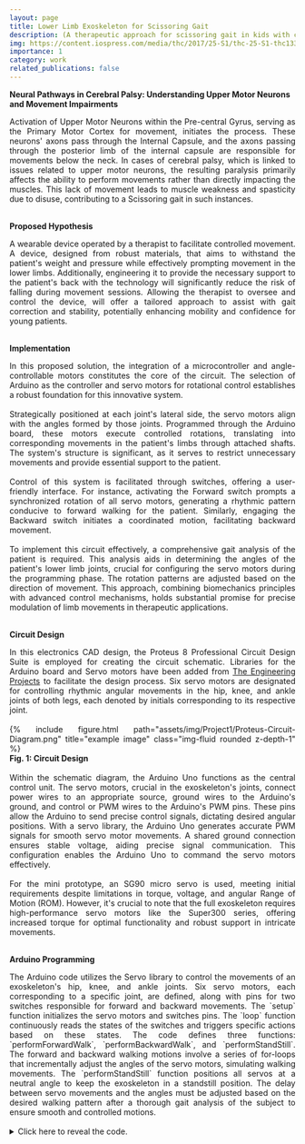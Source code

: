 ```yaml
---
layout: page
title: Lower Limb Exoskeleton for Scissoring Gait
description: (A therapeutic approach for scissoring gait in kids with cerebral palsy.)
img: https://content.iospress.com/media/thc/2017/25-S1/thc-25-S1-thc1330/thc-25-thc1330-g001.jpg
importance: 1
category: work
related_publications: false
---
```




**Neural Pathways in Cerebral Palsy: Understanding Upper Motor Neurons and Movement Impairments** <br>
<div style="text-align: justify">Activation of Upper Motor Neurons within the Pre-central Gyrus, serving as the Primary Motor Cortex for movement, initiates the process. These neurons' axons pass through the Internal Capsule, and the axons passing through the posterior limb of the internal capsule are responsible for movements below the neck. In cases of cerebral palsy, which is linked to issues related to upper motor neurons, the resulting paralysis primarily affects the ability to perform movements rather than directly impacting the muscles. This lack of movement leads to muscle weakness and spasticity due to disuse, contributing to a Scissoring gait in such instances.
</div>
<br>

**Proposed Hypothesis** <br>
<div style="text-align: justify">A wearable device operated by a therapist to facilitate controlled movement. A device, designed from robust materials, that aims to withstand the patient's weight and pressure while effectively prompting movement in the lower limbs. Additionally, engineering it to provide the necessary support to the patient's back with the technology will significantly reduce the risk of falling during movement sessions. Allowing the therapist to oversee and control the device, will offer a tailored approach to assist with gait correction and stability, potentially enhancing mobility and confidence for young patients.
</div>
<br>


**Implementation** <br>
<div style="text-align: justify"> In this proposed solution, the integration of a microcontroller and angle-controllable motors constitutes the core of the circuit. The selection of Arduino as the controller and servo motors for rotational control establishes a robust foundation for this innovative system.
<br>
<br>
Strategically positioned at each joint's lateral side, the servo motors align with the angles formed by those joints. Programmed through the Arduino board, these motors execute controlled rotations, translating into corresponding movements in the patient's limbs through attached shafts. The system's structure is significant, as it serves to restrict unnecessary movements and provide essential support to the patient.
<br>
<br>
Control of this system is facilitated through switches, offering a user-friendly interface. For instance, activating the Forward switch prompts a synchronized rotation of all servo motors, generating a rhythmic pattern conducive to forward walking for the patient. Similarly, engaging the Backward switch initiates a coordinated motion, facilitating backward movement.
<br>
<br>
To implement this circuit effectively, a comprehensive gait analysis of the patient is required. This analysis aids in determining the angles of the patient's lower limb joints, crucial for configuring the servo motors during the programming phase. The rotation patterns are adjusted based on the direction of movement. This approach, combining biomechanics principles with advanced control mechanisms, holds substantial promise for precise modulation of limb movements in therapeutic applications.
</div>
<br>



**Circuit Design** <br>
<div style="text-align: justify">In this electronics CAD design, the Proteus 8 Professional Circuit Design Suite is employed for creating the circuit schematic. Libraries for the Arduino board and Servo motors have been added from <a href='https://www.theengineeringprojects.com/'>The Engineering Projects</a> to facilitate the design process. Six servo motors are designated for controlling rhythmic angular movements in the hip, knee, and ankle joints of both legs, each denoted by initials corresponding to its respective joint.
<br>
<br>
    <div class="row">
        <div class="col-sm mt-3 mt-md-0">
            {% include figure.html path="assets/img/Project1/Proteus-Circuit-Diagram.png" title="example image" class="img-fluid rounded z-depth-1" %}
        </div>
    </div>
    <div class="caption">
        <b> Fig. 1: Circuit Design </b>
    </div>
<br>
Within the schematic diagram, the Arduino Uno functions as the central control unit. The servo motors, crucial in the exoskeleton's joints, connect power wires to an appropriate source, ground wires to the Arduino's ground, and control or PWM wires to the Arduino's PWM pins. These pins allow the Arduino to send precise control signals, dictating desired angular positions. With a servo library, the Arduino Uno generates accurate PWM signals for smooth servo motor movements. A shared ground connection ensures stable voltage, aiding precise signal communication. This configuration enables the Arduino Uno to command the servo motors effectively.
<br>
<br>
For the mini prototype, an SG90 micro servo is used, meeting initial requirements despite limitations in torque, voltage, and angular Range of Motion (ROM). However, it's crucial to note that the full exoskeleton requires high-performance servo motors like the Super300 series, offering increased torque for optimal functionality and robust support in intricate movements.
</div>
<br>


**Arduino Programming** <br>
<div style="text-align: justify">The Arduino code utilizes the Servo library to control the movements of an exoskeleton's hip, knee, and ankle joints. Six servo motors, each corresponding to a specific joint, are defined, along with pins for two switches responsible for forward and backward movements. The `setup` function initializes the servo motors and switches pins. The `loop` function continuously reads the states of the switches and triggers specific actions based on these states. The code defines three functions: `performForwardWalk`, `performBackwardWalk`, and `performStandStill`. The forward and backward walking motions involve a series of for-loops that incrementally adjust the angles of the servo motors, simulating walking movements. The `performStandStill` function positions all servos at a neutral angle to keep the exoskeleton in a standstill position. The delay between servo movements and the angles must be adjusted based on the desired walking pattern after a thorough gait analysis of the subject to ensure smooth and controlled motions.
</div>
<br>


<details>
  <summary>Click here to reveal the code.</summary>

{% raw %}

```cpp
#include <Servo.h>

// Define servo objects for each joint
Servo RightHip, RightKnee, RightAnkle, LeftHip, LeftKnee, LeftAnkle;

// Define pins for forward and backward switches
int ForwardButton = 7;  // Pin for switch 1
int BackwardButton = 8;  // Pin for switch 2

// Variables to store switch states and joint angles
int switchState1, switchState2;
int rh, rk, ra, rt, lh, lk, la, lt;

void setup() {
  // Attach servo objects to corresponding pins
  RightHip.attach(3);
  RightKnee.attach(5);
  RightAnkle.attach(6);
  //RightTarsal.attach(7);
  LeftHip.attach(9);
  LeftKnee.attach(10);
  LeftAnkle.attach(11);
  //LeftTarsal.attach(12);

  // Set switch pins as inputs
  pinMode(ForwardButton, INPUT);
  pinMode(BackwardButton, INPUT);
}

void loop() {
  // Read switch states
  switchState1 = digitalRead(ForwardButton);
  switchState2 = digitalRead(BackwardButton);

  // Perform actions based on switch states
  if (switchState1 == HIGH) {
    performForwardWalk();
  } else if (switchState2 == HIGH) {
    performBackwardWalk();
  } else {
    performStandStill();
  }
}

// Function to perform forward walking motion
void performForwardWalk() {
  // Right hip forward motion
  for (rh = 0; rh >= -60; rh -= 1) {
    RightHip.write(rh);
    delay(200);
  }

  // Right knee forward motion
  for (rk = 0; rk <= 30; rk += 1) {
    RightKnee.write(rk);
    delay(200);
  }

  // Right ankle forward motion
  for (ra = 0; ra <= 30; ra += 1) {
    RightAnkle.write(ra);
    delay(300);
  }

  // Right hip backward motion
  for (rh = -60; rh <= 0; rh += 1) {
    RightHip.write(rh);
    delay(200);
  }

  // Right knee backward motion
  for (rk = 30; rk >= 0; rk -= 1) {
    RightKnee.write(rk);
    delay(200);
  }

  // Right ankle backward motion
  for (ra = 30; ra >= 0; ra -= 1) {
    RightAnkle.write(ra);
    delay(300);
  }

  // Left hip forward motion
  for (lh = 0; lh <= 30; lh += 1) {
    LeftHip.write(lh);
    delay(200);
  }

  // Left knee forward motion
  for (lk = 0; lk <= 30; lk += 1) {
    LeftKnee.write(lk);
    delay(200);
  }

  // Left ankle forward motion
  for (la = 0; la <= 30; la += 1) {
    LeftAnkle.write(la);
    delay(300);
  }

  // Left hip backward motion
  for (lh = 30; lh >= 0; lh -= 1) {
    LeftHip.write(lh);
    delay(200);
  }

  // Left knee backward motion
  for (lk = 30; lk >= 0; lk -= 1) {
    LeftKnee.write(lk);
    delay(200);
  }

  // Left ankle backward motion
  for (la = 30; la >= 0; la -= 1) {
    LeftAnkle.write(la);
    delay(300);
  }
}

// Function to perform backward walking motion
void performBackwardWalk() {
  // Right hip backward motion
  for (rh = 0; rh <= 30; rh += 1) {
    RightHip.write(180 - rh);
    delay(200);
  }

  // Right knee backward motion
  for (rk = 30; rk >= 0; rk -= 1) {
    RightKnee.write(180 - rk);
    delay(200);
  }

  // Right ankle backward motion
  for (ra = 30; ra >= 0; ra -= 1) {
    RightAnkle.write(180 - ra);
    delay(300);
  }

  // Left hip backward motion
  for (lh = 30; lh >= 0; lh -= 1) {
    LeftHip.write(180 - lh);
    delay(200);
  }

  // Left knee backward motion
  for (lk = 30; lk >= 0; lk -= 1) {
    LeftKnee.write(180 - lk);
    delay(200);
  }

  // Left ankle backward motion
  for (la = 30; la >= 0; la -= 1) {
    LeftAnkle.write(180 - la);
    delay(300);
  }
}

// Function to keep the exoskeleton in a neutral position
void performStandStill() {
  // Code to keep the exoskeleton in a neutral position
  // Set all servos to a neutral position or a predefined standstill position
  RightHip.write(90);
  RightKnee.write(90);
  RightAnkle.write(90);
  LeftHip.write(90);
  LeftKnee.write(90);
  LeftAnkle.write(90);
  delay(500); // Must adjust delay based on requirements
}

```

{% endraw %}
</details>
